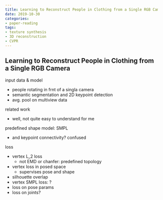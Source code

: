 ```yaml
---
title: Learning to Reconstruct People in Clothing from a Single RGB Camera
date: 2019-10-30
categories:
- paper-reading
tags:
- texture synthesis
- 3D reconstruction
- CVPR
---
```


## Learning to Reconstruct People in Clothing from a Single RGB Camera

input data & model
- people rotating in frnt of a singla camera
- semantic segmentation and 2D keypoint detection
- avg. pool on multiview data

related work
- well, not quite easy to understand for me

predefined shape model: SMPL
- and keypoint connectivity? confused

loss
- vertex L_2 loss
    - not EMD or chanfer: predefined topology
- vertex loss in posed space
    - supervises pose and shape
- silhouette overlap
- vertex SMPL loss: ?
- loss on pose params
- loss on joints?
